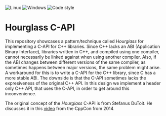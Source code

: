 ![Linux](https://github.com/JarnoRalli/hourglass-c-api/actions/workflows/ubuntu_build.yml/badge.svg)   ![Windows](https://github.com/JarnoRalli/hourglass-c-api/actions/workflows/visual_studio_build.yml/badge.svg)   ![Code style](https://github.com/JarnoRalli/hourglass-c-api/actions/workflows/code_style.yml/badge.svg)

# Hourglass C-API

This repository showcases a pattern/technique called *Hourglass* for implementing a C-API for C++ libraries. Since C++ lacks an ABI (Application Binary Interface),
libraries written in C++, and compiled using one compiler, cannot necessarily be linked against when using another compiler. Also, if the ABI changes
between different versions of the same compiler, as sometimes happens between major versions, the same problem might arise. A workaround for this is to write
a C-API for the C++ library, since C has a more stable ABI. The downside is that the C-API sometimes lacks the expresiveness of the original C++ API. In this
design we implement a header only C++ API, that uses the C-API, in order to get around this inconvenience.

The original concept of the *Hourglass* C-API is from Stefanus DuToit. He discusses it in this [video](https://www.youtube.com/watch?v=PVYdHDm0q6Y) from the CppCon
from 2014.

